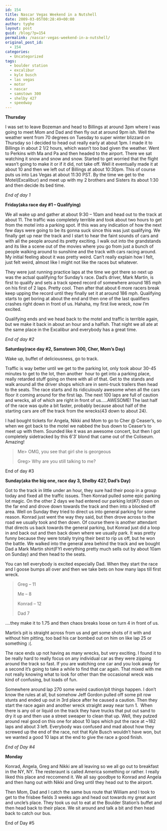```yaml
---
id: 154
title: Nascar Vegas Weekend in a Nutshell
date: 2009-03-05T00:28:49+00:00
author: tyghe
layout: post
guid: /blog/?p=154
permalink: /nascar-vegas-weekend-in-a-nutshell/
original_post_id:
  - 154
categories:
  - Uncategorized
tags:
  - boulder station
  - excalibur
  - kyle busch
  - las vegas
  - motor
  - nascar
  - samstown 300
  - shelby 427
  - speedway
---
```

**Thursday**

I was set to leave Bozeman and head to Billings at around 3pm where I was going to meet Mom and Dad and then fly out at around 9pm ish. Well the weather went from 70 degrees on Tuesday to super winter blizzard on Thursday so I decided to head out really early at about 1pm. I made it to Billings in about 2 1/2 hours, which wasn&#8217;t too bad given the weather. Went to Perkins with Ma and Pa and then headed to the airport. There we sat watching it snow and snow and snow. Started to get worried that the flight wasn&#8217;t going to make it or if it did, not take off. Well it eventually made it at about 10 and then we left out of Billings at about 10:30pm. This of course puts us into Las Vegas at about 11:30 PST. By the time we get to the Motel(Excalibur) and meet up with my 2 brothers and Sisters its about 1:30 and then decide its bed time.
  
_End of day 1_

_<!--more-->_

**Friday(aka race day #1 &#8211; Qualifying)**

We all wake up and gather at about 9:30 &#8211; 10am and head out to the track at about 11. The traffic was completely terrible and took about two hours to get from the motel into a parking spot. If this was any indication of how the next few days were going to be its gonna suck since this was just qualifying. We finally get up near the track and I start to hear the faint sounds of cars and with all the people around its pretty exciting. I walk out into the grandstands and its like a scene out of the movies where you go from just a bunch of people walking around to sunshine and the track with cars racing around. My initial feeling about it was pretty weird. Can&#8217;t really explain how I felt, just felt weird, almost like I might not like the races but whatever.

They were just running practice laps at the time we got there so next up was the actual qualifying for Sunday&#8217;s race. Dad&#8217;s driver, Mark Martin, is first to qualify and sets a track speed record of somewhere around 185 mph on his first of 2 laps. Pretty cool. Then after that about 6 more racers break keep upping the record until they finally set it at around 186 mph. Qualifying starts to get boring at about the end and then one of the last qualifiers crashes right down in front of us. Hahaha, my first live wreck, now I&#8217;m excited.

Qualifying ends and we head back to the motel and traffic is terrible again, but we make it back in about an hour and a halfish. That night we all ate at the same place in the Excalibur and everybody has a great time.
  
_End of day #2_

**Saturday(race day #2, Samstown 300, Cher, Mom&#8217;s Day)**

Wake up, buffet of deliciousness, go to track.
  
Traffic is way better until we get to the parking lot, only took abour 30-45 minutes to get to the lot, then another  hour to get into a parking place, really retarded stuff going on there with all of that. Get to the stands and walk around all the driver shops which are in semi-truck trailers then head to the seats. The race starts and its ridiculously awesome when all the cars floor it coming around for the first lap. The next 100 laps are full of caution and wrecks, all of which are right in front of us&#8230;..AWESOME! The last half of the race was quite a bit faster, probably because about half of the starting cars are off the track from the wrecks(43 down to about 24).
  
I had bought tickets for Angela, Nikki and Mom to go to Cher @ Ceaser&#8217;s, so when we got back to the motel we nabbed the bus down to Ceaser&#8217;s to meet up with them. Sounded like it was an awesome concert, but then I got completely sidetracked by this 6&#8217;3&#8242; blond that came out of the Coliseum. Amazing!

> Me> OMG, you see that girl she is georgeous
> 
> Greg> Why are you still talking to me?

End of day #3

**Sunday(aka the big one, race day 3, Shelby 427, Dad&#8217;s Day)**

Got to the track in little under an hour, they sure had their poop in a group today and fixed all the traffic issues. Then Konrad pulled some epic parking lot magic. On the other 2 days we had entered our parking lot(#7) down on the far end and drove down towards the track and then into a blocked off area. Well on Sunday they tried to direct us into general parking for some reason. Konrad just went the way they said, but then drove across to the road we usually took and then down. Of course there is another attendant that directs us back towards the general parking, but Konrad just did a loop in and back out and then back down where we usually park. It was pretty funny because they were totally trying their best to rip us off, but he won the battle. We walked into the general area behind the track and we bought Dad a Mark Martin shirt(FYI everything pretty much sells out by about 10am on Sunday) and then head to the seats.

You can tell everybody is excited especially Dad. When they start the race and I goose bumps all over and then we take bets on how many laps till first wreck.

> Greg &#8211; 11
> 
> Me &#8211; 8
> 
> Konrad &#8211; 12
> 
> Dad 7

&#8230;.they make it to 1.75 and then chaos breaks loose on turn 4 in front of us.

Martin&#8217;s pit is straight across from us and get some shots of it with and without him pitting, too bad his car bombed out on him on like lap 25 or something :(.

The race ends up not having as many wrecks, but very exciting. I found it to be really hard to really focus on any individual car as they were zipping around the track so fast. If you are watching one car and you look away for a second it&#8217;s going to take a while to find that car again. That mixed with me not really knowing what to look for other than the occasional wreck was kind of confusing, but loads of fun.

Somewhere around lap 270 some weird caution/pit things happen. I don&#8217;t know the rules at all, but somehow Jeff Gordon pulled off some pit row stunts and ended up out in 3rd place after he caused a caution. Then they start the race again and another wreck straight away near turn 1.  When there is any oil or liquid on the track they have trucks that put out sand to dry it up and then use a street sweaper to clean that up. Well, they putzed around real good on this one for about 10 laps which put the race at ~182 laps and about 3 left. Everybody was confused and mad about how they screwed up the end of the race, not that Kyle Busch wouldn&#8217;t have won, but we wanted a good 10 laps at the end to give the race a good finish.

_End of Day #4_

**Monday**

Konrad, Angela, Greg and Nikki are all leaving so we all go out to breakfast in the NY, NY. The resteraunt is called America something or rather. I really liked this place and reccomend it. We all say goodbye to Konrad and Angela and then hang out with Nikki and Greg until they head out to the airport.

Then Mom, Dad and I catch the same bus route that William and I took to get to the frisbee fields 3 weeks ago and head out towards my great aunt and uncle&#8217;s place. They took us out to eat at the Boulder Station&#8217;s buffet and then head back to their place. We sit around and talk a bit and then head back to catch our bus.

End of Day #5
